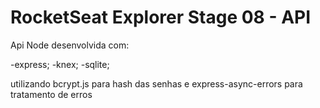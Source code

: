 # RocketSeat Explorer Stage 08 - API

Api Node desenvolvida com:

-express;
-knex;
-sqlite;

utilizando bcrypt.js para hash das senhas e express-async-errors para tratamento de erros
